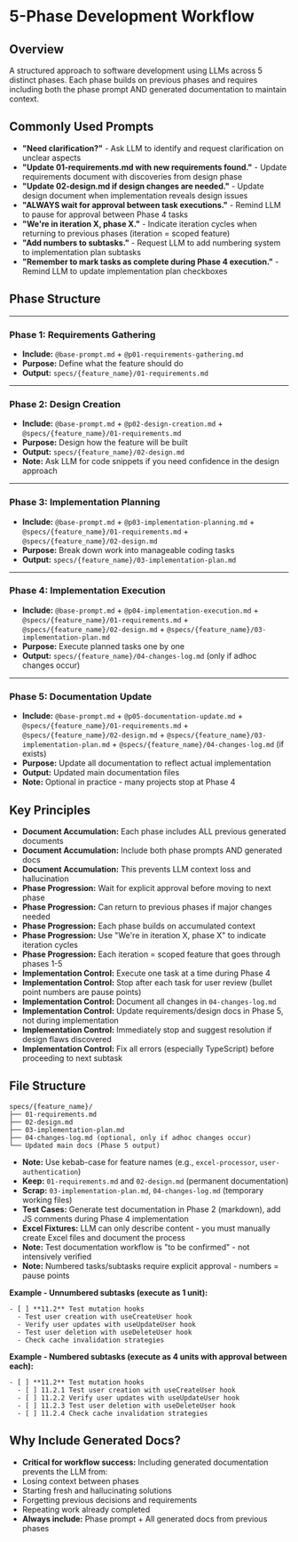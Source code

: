 # 5-Phase Development Workflow

## Overview

A structured approach to software development using LLMs across 5 distinct phases. Each phase builds on previous phases and requires including both the phase prompt AND generated documentation to maintain context.

## Commonly Used Prompts

- **"Need clarification?"** - Ask LLM to identify and request clarification on unclear aspects
- **"Update 01-requirements.md with new requirements found."** - Update requirements document with discoveries from design phase
- **"Update 02-design.md if design changes are needed."** - Update design document when implementation reveals design issues
- **"ALWAYS wait for approval between task executions."** - Remind LLM to pause for approval between Phase 4 tasks
- **"We're in iteration X, phase X."** - Indicate iteration cycles when returning to previous phases (iteration = scoped feature)
- **"Add numbers to subtasks."** - Request LLM to add numbering system to implementation plan subtasks
- **"Remember to mark tasks as complete during Phase 4 execution."** - Remind LLM to update implementation plan checkboxes

## Phase Structure

---

### Phase 1: Requirements Gathering

- **Include:** `@base-prompt.md` + `@p01-requirements-gathering.md`
- **Purpose:** Define what the feature should do
- **Output:** `specs/{feature_name}/01-requirements.md`

---

### Phase 2: Design Creation

- **Include:** `@base-prompt.md` + `@p02-design-creation.md` + `@specs/{feature_name}/01-requirements.md`
- **Purpose:** Design how the feature will be built
- **Output:** `specs/{feature_name}/02-design.md`
- **Note:** Ask LLM for code snippets if you need confidence in the design approach

---

### Phase 3: Implementation Planning

- **Include:** `@base-prompt.md` + `@p03-implementation-planning.md` + `@specs/{feature_name}/01-requirements.md` + `@specs/{feature_name}/02-design.md`
- **Purpose:** Break down work into manageable coding tasks
- **Output:** `specs/{feature_name}/03-implementation-plan.md`

---

### Phase 4: Implementation Execution

- **Include:** `@base-prompt.md` + `@p04-implementation-execution.md` + `@specs/{feature_name}/01-requirements.md` + `@specs/{feature_name}/02-design.md` + `@specs/{feature_name}/03-implementation-plan.md`
- **Purpose:** Execute planned tasks one by one
- **Output:** `specs/{feature_name}/04-changes-log.md` (only if adhoc changes occur)

---

### Phase 5: Documentation Update

- **Include:** `@base-prompt.md` + `@p05-documentation-update.md` + `@specs/{feature_name}/01-requirements.md` + `@specs/{feature_name}/02-design.md` + `@specs/{feature_name}/03-implementation-plan.md` + `@specs/{feature_name}/04-changes-log.md` (if exists)
- **Purpose:** Update all documentation to reflect actual implementation
- **Output:** Updated main documentation files
- **Note:** Optional in practice - many projects stop at Phase 4

## Key Principles

- **Document Accumulation:** Each phase includes ALL previous generated documents
- **Document Accumulation:** Include both phase prompts AND generated docs
- **Document Accumulation:** This prevents LLM context loss and hallucination
- **Phase Progression:** Wait for explicit approval before moving to next phase
- **Phase Progression:** Can return to previous phases if major changes needed
- **Phase Progression:** Each phase builds on accumulated context
- **Phase Progression:** Use "We're in iteration X, phase X" to indicate iteration cycles
- **Phase Progression:** Each iteration = scoped feature that goes through phases 1-5
- **Implementation Control:** Execute one task at a time during Phase 4
- **Implementation Control:** Stop after each task for user review (bullet point numbers are pause points)
- **Implementation Control:** Document all changes in `04-changes-log.md`
- **Implementation Control:** Update requirements/design docs in Phase 5, not during implementation
- **Implementation Control:** Immediately stop and suggest resolution if design flaws discovered
- **Implementation Control:** Fix all errors (especially TypeScript) before proceeding to next subtask

## File Structure

```
specs/{feature_name}/
├── 01-requirements.md
├── 02-design.md
├── 03-implementation-plan.md
├── 04-changes-log.md (optional, only if adhoc changes occur)
└── Updated main docs (Phase 5 output)
```

- **Note:** Use kebab-case for feature names (e.g., `excel-processor`, `user-authentication`)
- **Keep:** `01-requirements.md` and `02-design.md` (permanent documentation)
- **Scrap:** `03-implementation-plan.md`, `04-changes-log.md` (temporary working files)
- **Test Cases:** Generate test documentation in Phase 2 (markdown), add JS comments during Phase 4 implementation
- **Excel Fixtures:** LLM can only describe content - you must manually create Excel files and document the process
- **Note:** Test documentation workflow is "to be confirmed" - not intensively verified
- **Note:** Numbered tasks/subtasks require explicit approval - numbers = pause points

**Example - Unnumbered subtasks (execute as 1 unit):**

```
- [ ] **11.2** Test mutation hooks
  - Test user creation with useCreateUser hook
  - Verify user updates with useUpdateUser hook
  - Test user deletion with useDeleteUser hook
  - Check cache invalidation strategies
```

**Example - Numbered subtasks (execute as 4 units with approval between each):**

```
- [ ] **11.2** Test mutation hooks
  - [ ] 11.2.1 Test user creation with useCreateUser hook
  - [ ] 11.2.2 Verify user updates with useUpdateUser hook
  - [ ] 11.2.3 Test user deletion with useDeleteUser hook
  - [ ] 11.2.4 Check cache invalidation strategies
```

## Why Include Generated Docs?

- **Critical for workflow success:** Including generated documentation prevents the LLM from:
- Losing context between phases
- Starting fresh and hallucinating solutions
- Forgetting previous decisions and requirements
- Repeating work already completed
- **Always include:** Phase prompt + All generated docs from previous phases
